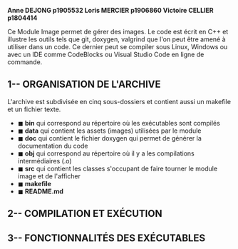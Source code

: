 **Anne DEJONG         p1905532
Loris MERCIER       p1906860
Victoire CELLIER    p1804414**


Ce Module Image permet de gérer des images. Le code est écrit en C++ et illustre les outils tels que git, doxygen, valgrind que l'on peut être amené à utiliser dans un code. Ce dernier peut se compiler sous Linux, Windows ou avec un IDE comme CodeBlocks ou Visual Studio Code en ligne de commande.


## 1-- ORGANISATION DE L'ARCHIVE
L'archive est subdivisée en cinq sous-dossiers et contient aussi un makefile et un fichier texte.
- ◼ **bin** qui correspond au répertoire où les exécutables sont compilés
- ◼ **data** qui contient les assets (images) utilisées par le module
- ◼ **doc** qui contient le fichier doxygen qui permet de générer la documentation du code
- ◼ **obj** qui correspond au répertoire où il y a les compilations intermédiaires (.o)
- ◼ **src** qui contient les classes s'occupant de faire tourner le module image et de l'afficher
- ◼ **makefile**
- ◼ **README.md**


## 2-- COMPILATION ET EXÉCUTION




## 3-- FONCTIONNALITÉS DES EXÉCUTABLES








